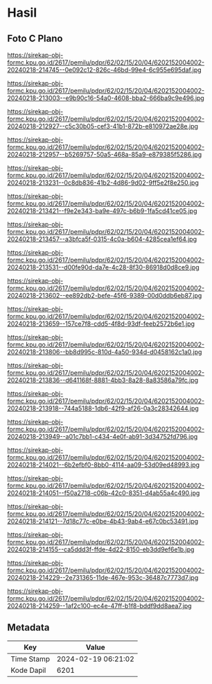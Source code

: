 # Hasil

## Foto C Plano

https://sirekap-obj-formc.kpu.go.id/2617/pemilu/pdpr/62/02/15/20/04/6202152004002-20240218-214745--0e092c12-826c-46bd-99e4-6c955e695daf.jpg

https://sirekap-obj-formc.kpu.go.id/2617/pemilu/pdpr/62/02/15/20/04/6202152004002-20240218-213003--e9b90c16-54a0-4608-bba2-666ba9c9e496.jpg

https://sirekap-obj-formc.kpu.go.id/2617/pemilu/pdpr/62/02/15/20/04/6202152004002-20240218-212927--c5c30b05-cef3-41b1-872b-e810972ae28e.jpg

https://sirekap-obj-formc.kpu.go.id/2617/pemilu/pdpr/62/02/15/20/04/6202152004002-20240218-212957--b5269757-50a5-468a-85a9-e879385f5286.jpg

https://sirekap-obj-formc.kpu.go.id/2617/pemilu/pdpr/62/02/15/20/04/6202152004002-20240218-213231--0c8db836-41b2-4d86-9d02-9ff5e2f8e250.jpg

https://sirekap-obj-formc.kpu.go.id/2617/pemilu/pdpr/62/02/15/20/04/6202152004002-20240218-213421--f9e2e343-ba9e-497c-b6b9-1fa5cd41ce05.jpg

https://sirekap-obj-formc.kpu.go.id/2617/pemilu/pdpr/62/02/15/20/04/6202152004002-20240218-213457--a3bfca5f-0315-4c0a-b604-4285cea1ef64.jpg

https://sirekap-obj-formc.kpu.go.id/2617/pemilu/pdpr/62/02/15/20/04/6202152004002-20240218-213531--d00fe90d-da7e-4c28-8f30-86918d0d8ce9.jpg

https://sirekap-obj-formc.kpu.go.id/2617/pemilu/pdpr/62/02/15/20/04/6202152004002-20240218-213602--ee892db2-befe-45f6-9389-00d0ddb6eb87.jpg

https://sirekap-obj-formc.kpu.go.id/2617/pemilu/pdpr/62/02/15/20/04/6202152004002-20240218-213659--157ce7f8-cdd5-4f8d-93df-feeb2572b6e1.jpg

https://sirekap-obj-formc.kpu.go.id/2617/pemilu/pdpr/62/02/15/20/04/6202152004002-20240218-213806--bb8d995c-810d-4a50-934d-d0458162c1a0.jpg

https://sirekap-obj-formc.kpu.go.id/2617/pemilu/pdpr/62/02/15/20/04/6202152004002-20240218-213836--d641168f-8881-4bb3-8a28-8a83586a79fc.jpg

https://sirekap-obj-formc.kpu.go.id/2617/pemilu/pdpr/62/02/15/20/04/6202152004002-20240218-213918--744a5188-1db6-42f9-af26-0a3c28342644.jpg

https://sirekap-obj-formc.kpu.go.id/2617/pemilu/pdpr/62/02/15/20/04/6202152004002-20240218-213949--a01c7bb1-c434-4e0f-ab91-3d34752fd796.jpg

https://sirekap-obj-formc.kpu.go.id/2617/pemilu/pdpr/62/02/15/20/04/6202152004002-20240218-214021--6b2efbf0-8bb0-4114-aa09-53d09ed48993.jpg

https://sirekap-obj-formc.kpu.go.id/2617/pemilu/pdpr/62/02/15/20/04/6202152004002-20240218-214051--f50a2718-c06b-42c0-8351-d4ab55a4c490.jpg

https://sirekap-obj-formc.kpu.go.id/2617/pemilu/pdpr/62/02/15/20/04/6202152004002-20240218-214121--7d18c77c-e0be-4b43-9ab4-e67c0bc53491.jpg

https://sirekap-obj-formc.kpu.go.id/2617/pemilu/pdpr/62/02/15/20/04/6202152004002-20240218-214155--ca5ddd3f-ffde-4d22-8150-eb3dd9ef6e1b.jpg

https://sirekap-obj-formc.kpu.go.id/2617/pemilu/pdpr/62/02/15/20/04/6202152004002-20240218-214229--2e731365-11de-467e-953c-36487c7773d7.jpg

https://sirekap-obj-formc.kpu.go.id/2617/pemilu/pdpr/62/02/15/20/04/6202152004002-20240218-214259--1af2c100-ec4e-47ff-b1f8-bddf9dd8aea7.jpg


## Metadata

| Key        | Value               |
| ---------- | ------------------- |
| Time Stamp | 2024-02-19 06:21:02 |
| Kode Dapil | 6201                |



